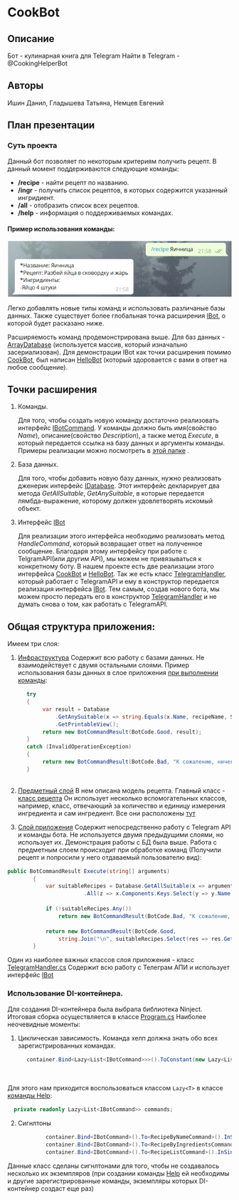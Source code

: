 # CookBot
## Описание
  Бот - кулинарная книга для Telegram
  Найти в Telegram - @CookingHelperBot
## Авторы
   Ишин Данил, Гладышева Татьяна, Немцев Евгений
## План презентации
### Суть проекта
Данный бот позволяет по некоторым критериям получить рецепт. В данный момент поддерживаются следующие команды:
* **/recipe** - найти рецепт по названию.
* **/ingr** - получить список рецептов, в которых содержится указанный ингридиент.
* **/all** - отобразить список всех рецептов.
* **/help** - информация о поддерживаемых командах.

#### Пример использования команды:
![Example](UsingExample.PNG)

Легко добавлять новые типы команд и использовать различаные базы данных. Также существует более глобальная точка расширения [IBot](/CookBot/source/App/IBot.cs), о которой будет расказано ниже.

Расширяемость команд продемонстрирована выше. Для баз данных - [ArrayDatabase](/CookBot/source/Infrastructure/Databases/ArrayDatabase.cs) (используется массив, который изначально засериализован). Для демонстрации IBot как точки расширения помимо [CookBot](/CookBot/source/App/CookBot.cs), был написан [HelloBot](/CookBot/source/App/HelloBot.cs) (который здоровается с вами в ответ на любое сообщение).


## Точки расширения
1. Команды.

    Для того, чтобы создать новую команду достаточно реализовать интерфейс [IBotCommand](CookBot/source/App/Commands/IBotCommand.cs). У команды должно быть имя(свойство *Name*), описание(свойство *Description*), а также метод *Execute*, в который передается ссылка на базу данных и аргументы команды. Примеры реализации можно посмотреть в [этой папке](/CookBot/source/App/Commands) .
    
2. База данных.

    Для того, чтобы добавить новую базу данных, нужно реализовать дженерик интерфейс [IDatabase](/CookBot/source/Infrastructure/Databases/IDatabase.cs). Этот интерфейс декларирует два метода *GetAllSuitable*, *GetAnySuitable*, в которые передается лямбда-выражение, которому должен удовлетворять искомый объект.

3. Интерфейс [IBot](/CookBot/source/App/IBot.cs)

    Для реализации этого интерфейса необходимо реализовать метод *HandleCommand*, который возвращает ответ на полученное сообщение. Благодаря этому интерфейсу при работе с TelgramAPI(или другим API), мы можем не привязываться к конкретному боту. В нашем проекте есть две реализации этого интерфейса [CookBot](/CookBot/source/App/CookBot.cs) и [HelloBot](/CookBot/source/App/HelloBot.cs). Так же есть класс [TelegramHandler](/CookBot/source/App/TelegramHandler.cs), который работает с TelegramAPI и ему в конструктор передается реализация интерфейса [IBot](/CookBot/source/App/IBot.cs). Тем самым, создав нового бота, мы можем просто передать его в конструктор [TelegramHandler](/CookBot/source/App/TelegramHandler.cs) и не думать снова о том, как работать с TelegramAPI.

## Общая структура приложения:
Имеем три слоя:

1. [Инфраструктура](/CookBot/source/Infrastructure)
  Содержит всю работу с базами данных. Не взаимодействует с двумя остальными слоями.
Пример использования базы данных в слое приложения [при выполнении команды](/CookBot/source/App/Commands/RecipeByNameCommand.cs):
```C#
      try
      {
           var result = Database
               .GetAnySuitable(x => string.Equals(x.Name, recipeName, StringComparison.CurrentCultureIgnoreCase))
               .GetPrintableView();
           return new BotCommandResult(BotCode.Good, result);
      }
      catch (InvalidOperationException)
      {
           return new BotCommandResult(BotCode.Bad, "К сожалению, ничего подходящего не найдено :(");
      }
    
```
2. [Предметный слой](/CookBot/source/Domain)
  В нем описана модель рецепта.
Главный класс - [класс рецепта](/CookBot/source/Domain/Model/Recipe.cs)
Он использует несколько вспомогательных классов, например, класс, отвечающий за количество и единицу измерения ингредиента и сам ингредиент. Все они расположены [тут](/CookBot/source/Domain/Model)

3. [Слой приложения](/CookBot/source/App)
  Содержит непосредственно работу с Telegram API и команды бота. Не используется двумя предыдущими слоями, но использует их. Демонстрация работы с БД была выше. Работа с предметным слоем происходит при обработке команд (Получили рецепт и попросили у него отдаваемый пользователю вид):
```C#
public BotCommandResult Execute(string[] arguments)
        {
            var suitableRecipes = Database.GetAllSuitable(x => arguments
                        .All(z => x.Components.Keys.Select(y => y.Name.ToLower()).Contains(z.ToLower())));

            if (!suitableRecipes.Any())
                return new BotCommandResult(BotCode.Bad, "К сожалению, ничего подходящего не найдено: (");

            return new BotCommandResult(BotCode.Good,
                string.Join("\n", suitableRecipes.Select(res => res.GetPrintableView())));
        }
```
Один из наиболее важных классов слоя приложения - класс [TelegramHandler.cs](/CookBot/source/App/TelegramHandler.cs)
Содержит всю работу с Телеграм АПИ и использует интерфейс [IBot](/CookBot/source/App/IBot.cs)

### Использование DI-контейнера.
Для создания DI-контейнера была выбрала библиотека Ninject. Итоговая сборка осуществляется в классе [Program.cs](/CookBot/source/Program.cs)
Наиболее неочевидные моменты:
1. Циклическая зависимость. Команда хелп должна знать обо всех зарегистрированных командах.
```C#
      container.Bind<Lazy<List<IBotCommand>>>().ToConstant(new Lazy<List<IBotCommand>>(() => container
                                                                           .GetAll<IBotCommand>()
                                                                           .ToList()))
```
Для этого нам приходится воспользоваться классом ```Lazy<T>``` в классе [команды Help](/CookBot/source/App/Commands/HelpCommand.cs):
```C#
  private readonly Lazy<List<IBotCommand>> commands;
```

2. Cигнлтоны
```C#
            container.Bind<IBotCommand>().To<RecipeByNameCommand>().InSingletonScope();
            container.Bind<IBotCommand>().To<RecipeByIngredientsCommand>().InSingletonScope();
            container.Bind<IBotCommand>().To<RecipeListCommand>().InSingletonScope();
```
Данные класс сделаны сигнлтонами для того, чтобы не создавалось несколько их экземпляров (при создании команды [Help](/CookBot/source/App/Commands/HelpCommand.cs) ей необходимы и другие зарегистрированные команды, экземпляры которых DI-контейнер создаст еще раз)


